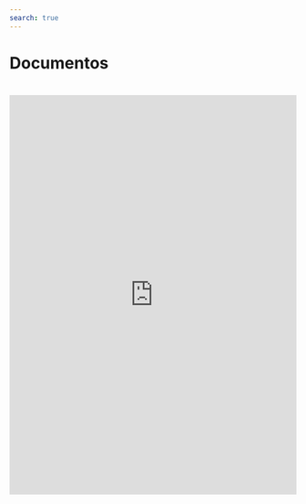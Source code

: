 ```yaml
---
search: true
---
```


# Documentos

<iframe src="https://widgets-es.modyo.com/inversiones/documentos" width="100%" height="700px" frameBorder="0"  style="overflow:auto;margin-top:20px;"/>
